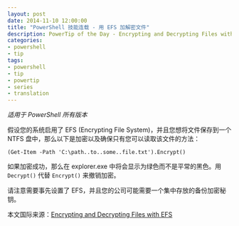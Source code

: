```yaml
---
layout: post
date: 2014-11-10 12:00:00
title: "PowerShell 技能连载 - 用 EFS 加解密文件"
description: PowerTip of the Day - Encrypting and Decrypting Files with EFS
categories:
- powershell
- tip
tags:
- powershell
- tip
- powertip
- series
- translation
---
```

_适用于 PowerShell 所有版本_

假设您的系统启用了 EFS (Encrypting File System)，并且您想将文件保存到一个 NTFS 盘中，那么以下是加密以及确保只有您可以读取该文件的方法：

    (Get-Item -Path 'C:\path..to..some..file.txt').Encrypt() 

如果加密成功，那么在 explorer.exe 中将会显示为绿色而不是平常的黑色。用 `Decrypt()` 代替 `Encrypt()` 来撤销加密。

请注意需要事先设置了 EFS，并且您的公司可能需要一个集中存放的备份加密秘钥。

<!--more-->
本文国际来源：[Encrypting and Decrypting Files with EFS](http://community.idera.com/powershell/powertips/b/tips/posts/encrypting-and-decrypting-files-with-efs)
